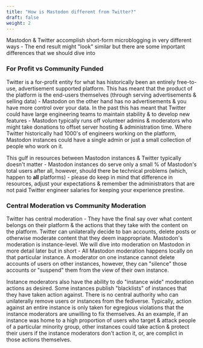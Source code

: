 ```yaml
---
title: "How is Mastodon different from Twitter?"
draft: false
weight: 2
---
```


Mastodon & Twitter accomplish short-form microblogging in very different ways - The end result might "look" similar but there are some important differences that we should dive into

### For Profit vs Community Funded

Twitter is a for-profit entity for what has historically been an entirely free-to-use, advertisement supported platform. This has meant that the product of the platform is the end-users themselves (through serving advertisements & selling data) - Mastodon on the other hand has no advertisements & you have more control over your data. In the past this has meant that Twitter could have large engineering teams to maintain stability & to develop new features - Mastodon typically runs off volunteer admins & moderators who might take donations to offset server hosting & administration time. Where Twitter historically had 1000's of engineers working on the platform, Mastodon instances could have a single admin or just a small collection of people who work on it.

This gulf in resources between Mastodon instances & Twitter typically doesn't matter - Mastodon instances do serve only a small % of Mastodon's total users after all, however, should there be technical problems (which, happen to **all** platforms) - please do keep in mind that difference in resources, adjust your expectations & remember the administrators that are not paid Twitter engineer salaries for keeping your experience prestine.

### Central Moderation vs Community Moderation

Twitter has central moderation - They have the final say over what content belongs on their platform & the actions that they take with the content on the platform. Twitter can unilaterally decide to ban accounts, delete posts or otherwise moderate content that they deem inappropriate. Mastodon's moderation is instance-level. We will dive into moderation on Mastodon in more detail later but in short - All Mastodon moderation happens locally on that particular instance. A moderator on one instance cannot delete accounts of users on other instances, however, they can "silence" those accounts or "suspend" them from the view of their own instance.

Instance moderators also have the ability to do "instance wide" moderation actions as desired. Some instances publish "blacklists" of instances that they have taken action against. There is no central authority who can unilaterally remove users or instances from the fediverse. Typically, action against an entire instance is only taken for egregious violations that the instance moderators are unwilling to fix themselves. As an example, if an instance was home to a high proportion of users who target & attack people of a particular minority group, other instances could take action & protect their users if the instance moderators don't action it, or, are complict in those actions themselves.
